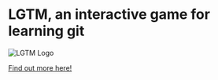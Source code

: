 # LGTM, an interactive game for learning git

![LGTM Logo](docs/assets/banner.png)

[Find out more here!](https://dev.to/meseta/lgtm-devlog-0-teaching-git-through-playing-a-game-381j)
